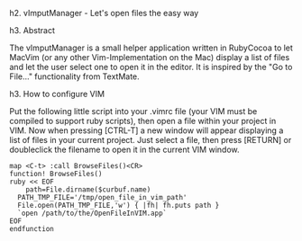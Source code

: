 h2. vImputManager - Let's open files the easy way


h3. Abstract

The vImputManager is a small helper application written in RubyCocoa 
to let MacVim (or any other Vim-Implementation on the Mac) display a 
list of files and let the user select one to open it in the editor. 
It is inspired by the "Go to File..." functionality from TextMate.


h3. How to configure VIM

Put the following little script into your .vimrc file (your VIM must
be compiled to support ruby scripts), then open a file within your 
project in VIM. Now when pressing [CTRL-T] a new window will appear
displaying a list of files in your current project. Just select a 
file, then press [RETURN] or doubleclick the filename to open it in 
the current VIM window.

    map <C-t> :call BrowseFiles()<CR>
    function! BrowseFiles()
    ruby << EOF
    	path=File.dirname($curbuf.name)
      PATH_TMP_FILE='/tmp/open_file_in_vim_path'
      File.open(PATH_TMP_FILE,'w') { |fh| fh.puts path }
      `open /path/to/the/OpenFileInVIM.app`
    EOF
    endfunction

